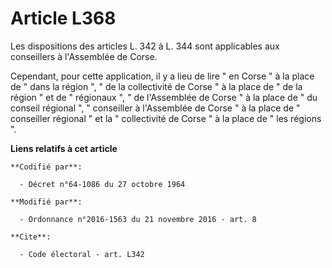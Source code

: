 # Article L368

Les dispositions des articles L. 342 à L. 344 sont applicables aux conseillers à l'Assemblée de Corse. 

Cependant, pour cette application, il y a lieu de lire " en Corse " à la place de " dans la région ", " de la collectivité de
Corse " à la place de " de la région " et de " régionaux ", " de l'Assemblée de Corse " à la place de " du conseil régional
", " conseiller à l'Assemblée de Corse " à la place de " conseiller régional " et la " collectivité de Corse " à la place de
" les régions ".

**Liens relatifs à cet article**

	**Codifié par**:

	  - Décret n°64-1086 du 27 octobre 1964

	**Modifié par**:

	  - Ordonnance n°2016-1563 du 21 novembre 2016 - art. 8

	**Cite**:

	  - Code électoral - art. L342
